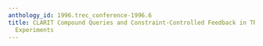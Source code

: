 ```yaml
---
anthology_id: 1996.trec_conference-1996.6
title: CLARIT Compound Queries and Constraint-Controlled Feedback in TREC-5 Ad-Hoc
  Experiments
---
```

